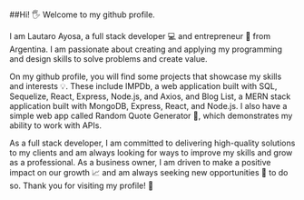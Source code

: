 ##Hi! 🖐 Welcome to my github profile.

I am Lautaro Ayosa, a full stack developer 💻 and entrepreneur 💼 from Argentina. I am passionate about creating and applying my programming and design skills to solve problems and create value.

On my github profile, you will find some projects that showcase my skills and interests 💡. These include IMPDb, a web application built with SQL, Sequelize, React, Express, Node.js, and Axios, and Blog List, a MERN stack application built with MongoDB, Express, React, and Node.js. I also have a simple web app called Random Quote Generator 💬, which demonstrates my ability to work with APIs.

As a full stack developer, I am committed to delivering high-quality solutions to my clients and am always looking for ways to improve my skills and grow as a professional. As a business owner, I am driven to make a positive impact on our growth 📈 and am always seeking new opportunities 🚀 to do so. Thank you for visiting my profile! 🙏
